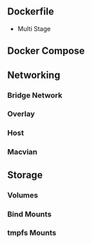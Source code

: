 
## Dockerfile
* Multi Stage

## Docker Compose

## Networking
### Bridge Network
### Overlay
### Host
### Macvian

## Storage
### Volumes
### Bind Mounts
### tmpfs Mounts

